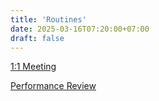 ```yaml
---
title: 'Routines'
date: 2025-03-16T07:20:00+07:00
draft: false
---
```


[1:1 Meeting](./1-1-meeting/)

[Performance Review](./performance-review/)
